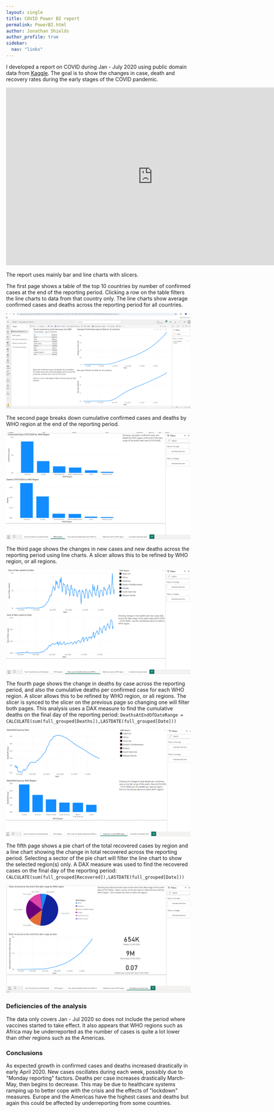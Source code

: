 ```yaml
---
layout: single
title: COVID Power BI report
permalink: PowerBI.html
author: Jonathan Shields
author_profile: true
sidebar:
  nav: "links"
---
```


I developed a report on COVID during Jan - July 2020 using public domain data from <a href="https://www.kaggle.com/datasets/imdevskp/corona-virus-report">Kaggle<a/>.  The goal is to show the changes in case, death and recovery rates during the early stages of the COVID pandemic.

<iframe title="COVID2" width="800" height="486" src="https://app.powerbi.com/view?r=eyJrIjoiNTVkMTIwNjgtZjY3MS00ZmVhLTljODUtOTkxY2RjZmY1ODBhIiwidCI6IjZiZjM5YTM1LTMxNjUtNDQ4Ny1iNzk3LWEyODA4NTZmN2VjYyJ9" frameborder="0" allowFullScreen="true"></iframe>

The report uses mainly bar and line charts with slicers. 

The first page shows a table of the top 10 countries by number of confirmed cases at the end of the reporting period.  Clicking a row on the table filters the line charts
to data from that country only.  The line charts show average confirmed cases and deaths across the reporting period for all countries.

![First Page](/assets/images/Page1.png)

The second page breaks down cumulative confirmed cases and deaths by WHO region at the end of the reporting period.

![Second Page](/assets/images/Page2.png)

The third page shows the changes in new cases and new deaths across the reporting period using line charts.  A slicer allows this to be refined by WHO region, or all regions.

![Third Page](/assets/images/Page3.png)

The fourth page shows the change in deaths by case across the reporting period, and also the cumulative deaths per confirmed case for each WHO region. A slicer allows this to be refined by WHO region, or all regions. The slicer is synced to the slicer on the previous page so changing one will filter both pages.  This analysis uses a DAX measure to find the cumulative deaths on the final day of the reporting period: 
`DeathsAtEndOfDateRange = CALCULATE(sum(full_grouped[Deaths]),LASTDATE(full_grouped[Date]))`

![Fourth Page](/assets/images/Page4.png)

The fifth page shows a pie chart of the total recovered cases by region and a line chart showing the change in total recovered across the reporting period.  Selecting a sector of the pie chart will filter the line chart to show the selected region(s) only.  A DAX measure was used to find the recovered cases on the final day of the reporting period: `CALCULATE(sum(full_grouped[Recovered]),LASTDATE(full_grouped[Date]))`

![Fifth Page](/assets/images/Page5.png)

### Deficiencies of the analysis

The data only covers Jan - Jul 2020 so does not include the period where vaccines started to take effect.  It also appears that WHO regions such as Africa may be underreported
as the number of cases is quite a lot lower than other regions such as the Americas.

### Conclusions

As expected growth in confirmed cases and deaths increased drastically in early April 2020.  New cases oscillates during each week, possibly due to "Monday reporting" factors. Deaths per case increases drastically March-May, then begins to decrease.  This may be due to healthcare systems ramping up to better cope with the crisis and the effects of "lockdown" measures.  Europe and the Americas have the highest cases and deaths but again this could be affected by underreporting from some countries.


